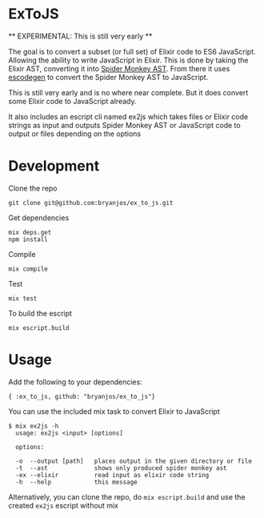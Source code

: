 ExToJS
============

** EXPERIMENTAL: This is still very early **

The goal is to convert a subset (or full set) of Elixir code to ES6 JavaScript. Allowing the ability to write JavaScript in Elixir. This is done by taking the Elixir AST, converting it into [Spider Monkey AST](https://developer.mozilla.org/en-US/docs/Mozilla/Projects/SpiderMonkey/Parser_API). From there it uses [escodegen](https://github.com/estools/escodegen) to convert the Spider Monkey AST to JavaScript.

This is still very early and is no where near complete. But it does convert some Elixir code to JavaScript already.

It also includes an escript cli named ex2js which takes files or Elixir code strings as input and outputs Spider Monkey AST or JavaScript code to output or files depending on the options

Development
===========

Clone the repo
  
    git clone git@github.com:bryanjos/ex_to_js.git

Get dependencies

    mix deps.get
    npm install

Compile

    mix compile

Test

    mix test
    
To build the escript

    mix escript.build


Usage
===

Add the following to your dependencies:

    { :ex_to_js, github: "bryanjos/ex_to_js"}
    
You can use the included mix task to convert Elixir to JavaScript

```
$ mix ex2js -h
  usage: ex2js <input> [options]

  options:

  -o  --output [path]   places output in the given directory or file
  -t  --ast             shows only produced spider monkey ast
  -ex --elixir          read input as elixir code string
  -h  --help            this message
```

Alternatively, you can clone the repo, do `mix escript.build` and use the created `ex2js` escript without mix